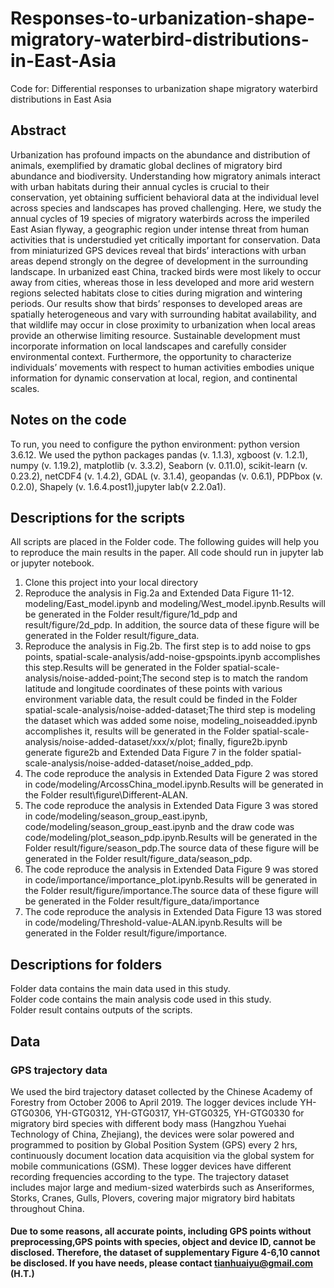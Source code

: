 # Responses-to-urbanization-shape-migratory-waterbird-distributions-in-East-Asia
Code for: Differential responses to urbanization shape migratory waterbird distributions in East Asia

## Abstract
Urbanization has profound impacts on the abundance and distribution of animals, exemplified by dramatic global declines of migratory bird abundance and biodiversity. Understanding how migratory animals interact with urban habitats during their annual cycles is crucial to their conservation, yet obtaining sufficient behavioral data at the individual level across species and landscapes has proved challenging. Here, we study the annual cycles of 19 species of migratory waterbirds across the imperiled East Asian flyway, a geographic region under intense threat from human activities that is understudied yet critically important for conservation. Data from miniaturized GPS devices reveal that birds’ interactions with urban areas depend strongly on the degree of development in the surrounding landscape. In urbanized east China, tracked birds were most likely to occur away from cities, whereas those in less developed and more arid western regions selected habitats close to cities during migration and wintering periods. Our results show that birds’ responses to developed areas are spatially heterogeneous and vary with surrounding habitat availability, and that wildlife may occur in close proximity to urbanization when local areas provide an otherwise limiting resource. Sustainable development must incorporate information on local landscapes and carefully consider environmental context. Furthermore, the opportunity to characterize individuals’ movements with respect to human activities embodies unique information for dynamic conservation at local, region, and continental scales.

## Notes on the code
To run, you need to configure the python environment: python version  3.6.12. We used the python packages pandas (v. 1.1.3), xgboost (v. 1.2.1), numpy (v. 1.19.2), matplotlib (v. 3.3.2), Seaborn (v. 0.11.0), scikit-learn (v. 0.23.2),  netCDF4 (v. 1.4.2), GDAL (v. 3.1.4), geopandas (v. 0.6.1), PDPbox (v. 0.2.0), Shapely (v. 1.6.4.post1),jupyter lab(v 2.2.0a1).

## Descriptions for the scripts
All scripts are placed in the Folder code. The following guides will help you to reproduce the main results in the paper. All code should run in jupyter lab or jupyter notebook.
1. Clone this project into your local directory
2. Reproduce the analysis in Fig.2a and Extended Data Figure 11-12. modeling/East_model.ipynb and modeling/West_model.ipynb.Results will be generated in the Folder result/figure/1d_pdp and result/figure/2d_pdp. In addition, the source data of these figure will be generated in the Folder result/figure_data.
3. Reproduce the analysis in Fig.2b. The first step is to add noise to gps points, spatial-scale-analysis/add-noise-gpspoints.ipynb accomplishes this step.Results will be generated in the Folder spatial-scale-analysis/noise-added-point;The second step is to match the random latitude and longitude coordinates of these points with various environment variable data, the result could be finded in the Folder spatial-scale-analysis/noise-added-dataset;The third step is modeling the dataset which was added some noise, modeling_noiseadded.ipynb accomplishes it, results will be generated in the Folder spatial-scale-analysis/noise-added-dataset/xxx/x/plot; finally, figure2b.ipynb generate figure2b and Extended Data Figure 7 in the folder spatial-scale-analysis/noise-added-dataset/noise_added_pdp.
4. The code reproduce the analysis in Extended Data Figure 2 was stored in code/modeling/ArcossChina_model.ipynb.Results will be generated in the Folder result\figure\Different-ALAN.
5. The code reproduce the analysis in Extended Data Figure 3 was stored in code/modeling/season_group_east.ipynb, code/modeling/season_group_east.ipynb and the draw code was code/modeling/plot_season_pdp.ipynb.Results will be generated in the Folder result/figure/season_pdp.The source data of these figure will be generated in the Folder result/figure_data/season_pdp.
6. The code reproduce the analysis in Extended Data Figure 9 was stored in code/importance/importance_plot.ipynb.Results will be generated in the Folder result/figure/importance.The source data of these figure will be generated in the Folder result/figure_data/importance
7. The code reproduce the analysis in Extended Data Figure 13 was stored in code/modeling/Threshold-value-ALAN.ipynb.Results will be generated in the Folder result/figure/importance.


## Descriptions for folders
Folder data contains the main data used in this study.  
Folder code contains the main analysis code used in this study.  
Folder result contains outputs of the scripts.  

## Data
### GPS trajectory data
We used the bird trajectory dataset collected by the Chinese Academy of Forestry from October 2006 to April 2019. The logger devices include YH-GTG0306, YH-GTG0312, YH-GTG0317, YH-GTG0325, YH-GTG0330 for migratory bird species with different body mass (Hangzhou Yuehai Technology of China, Zhejiang), the devices were solar powered and programmed to position by Global Position System (GPS) every 2 hrs, continuously document location data acquisition via the global system for mobile communications (GSM). These logger devices have different recording frequencies according to the type. The trajectory dataset includes major large and medium-sized waterbirds such as Anseriformes, Storks, Cranes, Gulls, Plovers, covering major migratory bird habitats throughout China.

#### Due to some reasons, all accurate points, including GPS points without preprocessing,GPS points with species, object and device ID, cannot be disclosed. Therefore, the dataset  of supplementary Figure 4-6,10 cannot be disclosed. If you have needs, please contact tianhuaiyu@gmail.com (H.T.)

